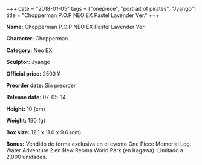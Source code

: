 +++
date = "2018-01-05"
tags = ["onepiece", "portrait of pirates", "Jyango"]
title = "Chopperman P.O.P NEO EX Pastel Lavender Ver."
+++

**Name:** Chopperman P.O.P NEO EX Pastel Lavender Ver.

**Character:** Chopperman

**Category:** Neo EX 

**Sculptor:** Jyango

**Official price:** 2500 ¥

**Preorder date:** Sin preorder

**Release date:** 07-05-14

**Height:** 10 (cm)

**Weight:** 190 (g)

**Box size:** 12.1 x 11.0 x 9.6 (cm)

**Bonus:** Vendido de forma exclusiva en el evento One Piece Memorial Log. Water Adventure 2 en New Reoma World Park (en Kagawa).
Limitado a 2.000 unidades.
